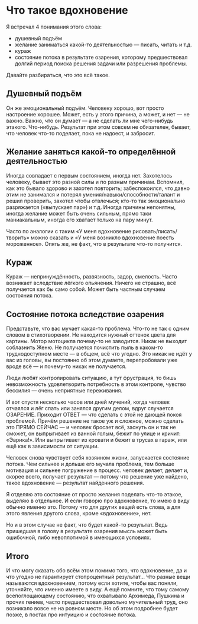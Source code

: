 # Что такое вдохновение

Я встречал 4 понимания этого слова:

- душевный подъём
- желание заниматься какой-то деятельностью — писать, читать и т.д.
- кураж
- состояние потока в результате озарения, которому предшествовал долгий период поиска решения задачи или разрешения проблемы.

Давайте разбираться, что это всё такое.

## Душевный подъём
Он же эмоциональный подъём. Человеку хорошо, вот просто настроение хорошее. Может, есть у этого причина, а может, и нет — не важно. Важно, что он думает — а не сделать ли мне чего-нибудь этакого. Что-нибудь. Результат при этом совсем не обязателен, бывает, что человек что-то поделает, пока не надоест, и забросит.

## Желание заняться какой-то определённой деятельностью
Иногда совпадает с первым состоянием, иногда нет. Захотелось человеку, бывает это разной силы и по разным причинам. Вспомнил, как это бывало здорово и захотел повторить; забеспокоился, что давно этим не занимался и потерял умения/навыки/способности/талант и решил проверить, захотел чтобы отвлечься; кто-то так эмоционально разряжается («выпускает пар») и т.д. Иногда причины непонятны, иногда желание может быть очень сильным, прямо таки маниакальным, иногда его хватает только на пару минут.

Часто по аналогии с таким «У меня вдохновение рисовать/писать/творить» можно сказать и «У меня возникло вдохновение поесть мороженное». Опять же, не факт, что в результате что-то получится.

## Кураж

Кураж — непринуждённость, развязность, задор, смелость. Часто возникает вследствие лёгкого опьянения. Ничего не страшно, всё получается как бы само собой. Может быть частным случаем состояния потока.

## Состояние потока вследствие озарения
Представьте, что вас мучает какая-то проблема. Что-то не так с одним словом в стихотворении. Не находится нужный оттенок цвета для картины. Мотор мотоцикла почему-то не заводится. Никак не выходит соблазнить Женю. Не получается почистить пыль в каком-то труднодоступном месте — в общем, всё что угодно. Это никак не идёт у вас из головы, вы постоянно об этом думаете, перепробовали уже вроде всё — и почему-то никак не получается.

Люди любят контролировать ситуацию, а тут фрустрация, то бишь невозможность удовлетворить потребность в этом контроле, чувство бессилия — очень неприятные переживания.

И вот спустя несколько часов или дней мучений, когда человек отчаялся и лёг спать или занялся другим делом, вдруг случается ОЗАРЕНИЕ. Приходит ОТВЕТ — что сделать с этой не дающей покоя проблемой. Причём решение не такое уж и сложное, можно сделать это ПРЯМО СЕЙЧАС — и человек бросает всё, заснуть он и так не сможет, он выпрыгивает из ванной голым, бежит по улице и кричит: «Эврика!». Или выпрыгивает из кровати и бежит в трусах в гараж, или ещё как в зависимости от ситуации.

Человек снова чувствует себя хозяином жизни, запускается состояние потока. Чем сильнее и дольше его мучала проблема, тем больше мотивация и сильнее погружение в процесс. человек делает, делает и, скорее всего, получает результат — потому что решение уже найдено, такое вдохновение — результат найденного решения.

Я отделяю это состояние от просто желания поделать что-то этакое, выделяю в отдельное. И если говорю про вдохновение, то имею в виду обычно именно это. Потому что для других вещей есть слова, а для этого явления другого слова, кроме «вдохновение», нет.

Но и в этом случае не факт, что будет какой-то результат. Ведь пришедшая в голову в результате озарения мысль может быть ошибочной, либо невоплотимой в имеющихся условиях.

## Итого
И что могу сказать обо всём этом помимо того, что вдохновение, да и что угодно не гарантирует стопроцентный результат… Что разные вещи называются вдохновением, потому если хотите, чтобы вас поняли, уточняйте, что именно имеете в виду. А ещё помните, что тому самому всепоглощающему состоянию, что охватывало Архимеда, Пушкина и прочих гениев, часто предшествовал довольно мучительный труд, оно возникало вовсе не на ровном месте. Но об этом подробнее будет позже, в постах про интуицию и состояние потока.
